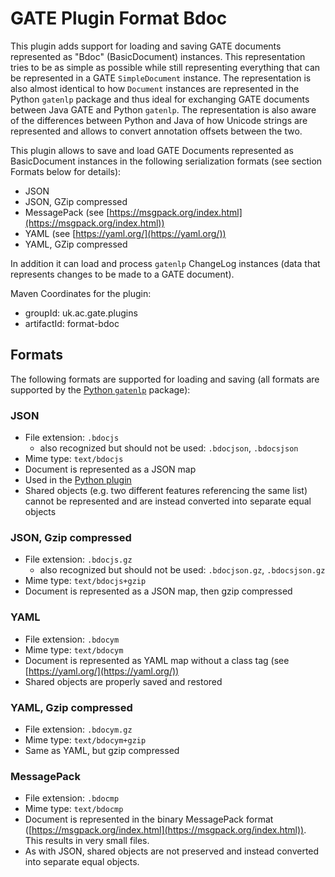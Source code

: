# GATE Plugin Format Bdoc

This plugin adds support for loading and saving GATE documents represented as "Bdoc" (BasicDocument) instances. 
This representation tries to be as simple as possible while still representing everything that can be 
represented in a GATE `SimpleDocument` instance. The representation is also almost identical to how 
`Document` instances are represented in the Python `gatenlp` package and thus ideal for exchanging GATE 
documents between Java GATE and Python `gatenlp`. The representation is also aware of the differences between
Python and Java of how Unicode strings are represented and allows to convert annotation offsets between 
the two. 

This plugin allows to save and load GATE Documents represented as BasicDocument instances in the following serialization formats (see section Formats below for details):

* JSON
* JSON, GZip compressed
* MessagePack (see [https://msgpack.org/index.html](https://msgpack.org/index.html))
* YAML (see [https://yaml.org/](https://yaml.org/))
* YAML, GZip compressed

In addition it can load and process `gatenlp` ChangeLog instances (data that represents changes to be made to a GATE document).

Maven Coordinates for the plugin:
* groupId: uk.ac.gate.plugins
* artifactId: format-bdoc

## Formats

The following formats are supported for loading and saving (all formats are supported by the [Python `gatenlp`](https://gatenlp.github.io/python-gatenlp/) package):

### JSON

* File extension: `.bdocjs`
  * also recognized but should not be used: `.bdocjson`, `.bdocsjson`
* Mime type: `text/bdocjs` 
* Document is represented as a JSON map
* Used in the [Python plugin](http://gatenlp.github.io/gateplugin-Python/)
* Shared objects (e.g. two different features referencing the same list) cannot be represented and are instead converted into separate equal objects

### JSON, Gzip compressed

* File extension:  `.bdocjs.gz` 
  * also recognized but should not be used: `.bdocjson.gz`, `.bdocsjson.gz`
* Mime type: `text/bdocjs+gzip` 
* Document is represented as a JSON map, then gzip compressed

### YAML

* File extension: `.bdocym`
* Mime type: `text/bdocym`
* Document is represented as YAML map without a class tag (see [https://yaml.org/](https://yaml.org/))
* Shared objects are properly saved and restored

### YAML, Gzip compressed

* File extension: `.bdocym.gz`
* Mime type: `text/bdocym+gzip`
* Same as YAML, but gzip compressed

### MessagePack

* File extension: `.bdocmp`
* Mime type: `text/bdocmp`
* Document is represented in the binary MessagePack format ([https://msgpack.org/index.html](https://msgpack.org/index.html)). This results in very small files. 
* As with JSON, shared objects are not preserved and instead converted into separate equal objects. 


